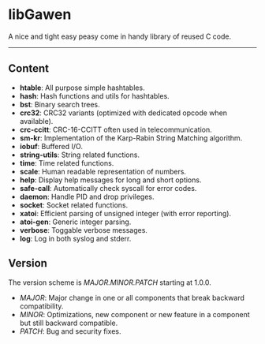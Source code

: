 # libGawen
A nice and tight easy peasy come in handy library of reused C code.

---

## Content

  * **htable**: All purpose simple hashtables.
  * **hash**: Hash functions and utils for hashtables.
  * **bst**: Binary search trees.
  * **crc32**: CRC32 variants (optimized with dedicated opcode when available).
  * **crc-ccitt**: CRC-16-CCITT often used in telecommunication.
  * **sm-kr**: Implementation of the Karp-Rabin String Matching algorithm.
  * **iobuf**: Buffered I/O.
  * **string-utils**: String related functions.
  * **time**: Time related functions.
  * **scale**: Human readable representation of numbers.
  * **help**: Display help messages for long and short options.
  * **safe-call**: Automatically check syscall for error codes.
  * **daemon**: Handle PID and drop privileges.
  * **socket**: Socket related functions.
  * **xatoi**: Efficient parsing of unsigned integer (with error reporting).
  * **atoi-gen**: Generic integer parsing.
  * **verbose**: Toggable verbose messages.
  * **log**: Log in both syslog and stderr.

## Version

The version scheme is *MAJOR.MINOR.PATCH* starting at 1.0.0.

  * *MAJOR*: Major change in one or all components that break backward compatibility.
  * *MINOR*: Optimizations, new component or new feature in a component but still backward compatible.
  * *PATCH*: Bug and security fixes.

